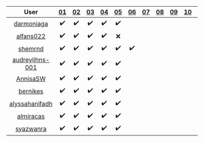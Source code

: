User | [01](https://github.com/dudung/fi4002-01-2023-2/issues/1) | [02](https://github.com/dudung/fi4002-01-2023-2/issues/2) | [03](https://github.com/dudung/fi4002-01-2023-2/issues/3) | [04](https://github.com/dudung/fi4002-01-2023-2/issues/4) | [05](https://github.com/dudung/fi4002-01-2023-2/issues/5) | [06](https://github.com/dudung/fi4002-01-2023-2/issues/6) | [07](https://github.com/dudung/fi4002-01-2023-2/issues/7) | [08](https://github.com/dudung/fi4002-01-2023-2/issues/8) | [09](https://github.com/dudung/fi4002-01-2023-2/issues/9) | [10](https://github.com/dudung/fi4002-01-2023-2/issues/10) | [11](https://github.com/dudung/fi4002-01-2023-2/issues/11)
:-: | :-: | :-: | :-: | :-: | :-: | :-: | :-: | :-: | :-: | :-: | :-:
[darmoniaga](https://github.com/darmoniaga) | ✔️ | ✔️ | ✔️ | ✔️ | ✔️
[alfans022](https://github.com/alfans022) | ✔️ | ✔️ | ✔️ | ✔️ | ❌
[shemrnd](https://github.com/shemrnd) | ✔️ | ✔️ | ✔️ | ✔️ | ✔️ | ✔️
[audreyljhns-001](https://github.com/audreyljhns-001) | ✔️ | ✔️ | ✔️ | ✔️ | ✔️
[AnnisaSW](https://github.com/AnnisaSW) | ✔️ | ✔️ | ✔️ | ✔️ | ✔️
[bernikes](https://github.com/bernikes) | ✔️ | ✔️ | ✔️ | ✔️ | ✔️
[alyssahanifadh](https://github.com/alyssahanifadh) | ✔️ | ✔️ | ✔️ | ✔️ | ✔️
[almiracas](https://github.com/almiracas) | ✔️ | ✔️ | ✔️ | ✔️ | ✔️
[syazwanra](https://github.com/syazwanra) | ✔️ | ✔️ | ✔️ | ✔️ | ✔️
